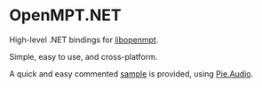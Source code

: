 # OpenMPT.NET
High-level .NET bindings for [libopenmpt](https://lib.openmpt.org/libopenmpt/).

Simple, easy to use, and cross-platform.

A quick and easy commented [sample](OpenMPT.NET.Sample) is provided, using [Pie.Audio](https://www.nuget.org/packages/Pie.Audio).